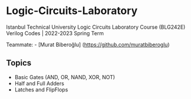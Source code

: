 # Logic-Circuits-Laboratory

Istanbul Technical University Logic Circuits Laboratory Course (BLG242E) Verilog Codes | 2022-2023 Spring Term

Teammate: - [Murat Biberoğlu] (https://github.com/muratbiberoglu) 
  
## Topics

- Basic Gates (AND, OR, NAND, XOR, NOT)
- Half and Full Adders
- Latches and FlipFlops

  
